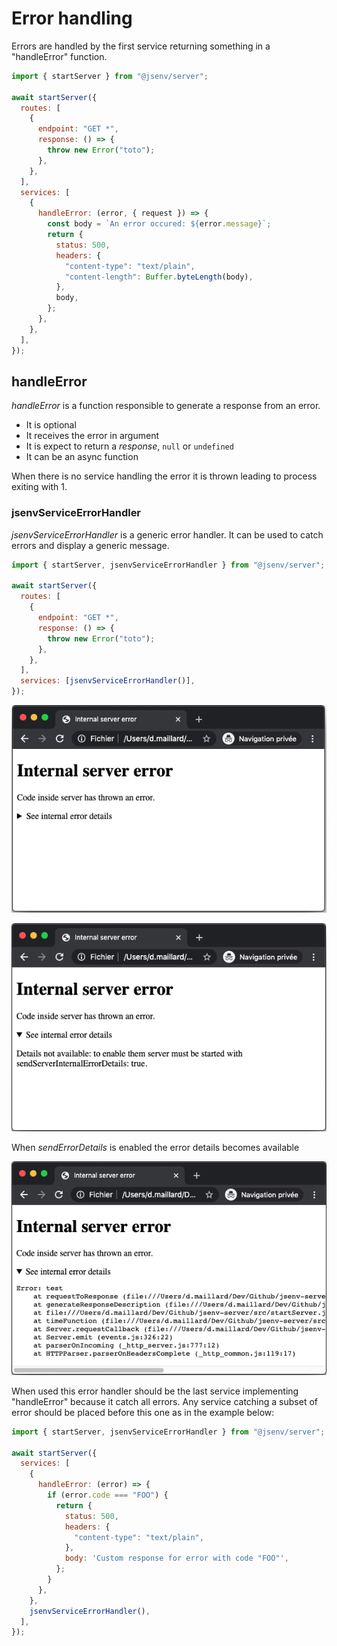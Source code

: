 # Error handling

Errors are handled by the first service returning something in a "handleError" function.

```js
import { startServer } from "@jsenv/server";

await startServer({
  routes: [
    {
      endpoint: "GET *",
      response: () => {
        throw new Error("toto");
      },
    },
  ],
  services: [
    {
      handleError: (error, { request }) => {
        const body = `An error occured: ${error.message}`;
        return {
          status: 500,
          headers: {
            "content-type": "text/plain",
            "content-length": Buffer.byteLength(body),
          },
          body,
        };
      },
    },
  ],
});
```

## handleError

_handleError_ is a function responsible to generate a response from an error.

- It is optional
- It receives the error in argument
- It is expect to return a _response_, `null` or `undefined`
- It can be an async function

When there is no service handling the error it is thrown leading to process exiting with 1.

### jsenvServiceErrorHandler

_jsenvServiceErrorHandler_ is a generic error handler. It can be used to catch errors and display a generic message.

```js
import { startServer, jsenvServiceErrorHandler } from "@jsenv/server";

await startServer({
  routes: [
    {
      endpoint: "GET *",
      response: () => {
        throw new Error("toto");
      },
    },
  ],
  services: [jsenvServiceErrorHandler()],
});
```

![screenshot of internal error page](./screenshots/500.png)

![screenshot of internal error page expanded](./screenshots/500_expanded.png)

When _sendErrorDetails_ is enabled the error details becomes available

![screenshot of internal error page with details expanded](./screenshots/500_expanded_and_details_enabled.png)

When used this error handler should be the last service implementing "handleError" because it catch all errors.
Any service catching a subset of error should be placed before this one as in the example below:

```js
import { startServer, jsenvServiceErrorHandler } from "@jsenv/server";

await startServer({
  services: [
    {
      handleError: (error) => {
        if (error.code === "FOO") {
          return {
            status: 500,
            headers: {
              "content-type": "text/plain",
            },
            body: 'Custom response for error with code "FOO"',
          };
        }
      },
    },
    jsenvServiceErrorHandler(),
  ],
});
```
